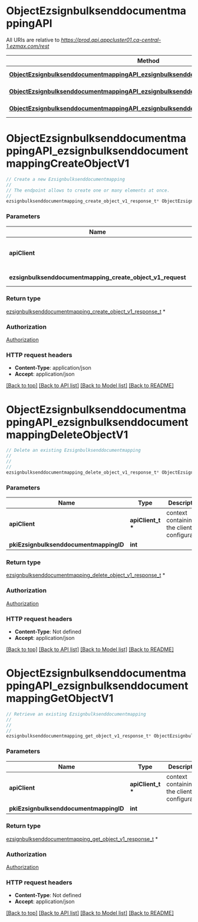 # ObjectEzsignbulksenddocumentmappingAPI

All URIs are relative to *https://prod.api.appcluster01.ca-central-1.ezmax.com/rest*

Method | HTTP request | Description
------------- | ------------- | -------------
[**ObjectEzsignbulksenddocumentmappingAPI_ezsignbulksenddocumentmappingCreateObjectV1**](ObjectEzsignbulksenddocumentmappingAPI.md#ObjectEzsignbulksenddocumentmappingAPI_ezsignbulksenddocumentmappingCreateObjectV1) | **POST** /1/object/ezsignbulksenddocumentmapping | Create a new Ezsignbulksenddocumentmapping
[**ObjectEzsignbulksenddocumentmappingAPI_ezsignbulksenddocumentmappingDeleteObjectV1**](ObjectEzsignbulksenddocumentmappingAPI.md#ObjectEzsignbulksenddocumentmappingAPI_ezsignbulksenddocumentmappingDeleteObjectV1) | **DELETE** /1/object/ezsignbulksenddocumentmapping/{pkiEzsignbulksenddocumentmappingID} | Delete an existing Ezsignbulksenddocumentmapping
[**ObjectEzsignbulksenddocumentmappingAPI_ezsignbulksenddocumentmappingGetObjectV1**](ObjectEzsignbulksenddocumentmappingAPI.md#ObjectEzsignbulksenddocumentmappingAPI_ezsignbulksenddocumentmappingGetObjectV1) | **GET** /1/object/ezsignbulksenddocumentmapping/{pkiEzsignbulksenddocumentmappingID} | Retrieve an existing Ezsignbulksenddocumentmapping


# **ObjectEzsignbulksenddocumentmappingAPI_ezsignbulksenddocumentmappingCreateObjectV1**
```c
// Create a new Ezsignbulksenddocumentmapping
//
// The endpoint allows to create one or many elements at once.
//
ezsignbulksenddocumentmapping_create_object_v1_response_t* ObjectEzsignbulksenddocumentmappingAPI_ezsignbulksenddocumentmappingCreateObjectV1(apiClient_t *apiClient, ezsignbulksenddocumentmapping_create_object_v1_request_t * ezsignbulksenddocumentmapping_create_object_v1_request);
```

### Parameters
Name | Type | Description  | Notes
------------- | ------------- | ------------- | -------------
**apiClient** | **apiClient_t \*** | context containing the client configuration |
**ezsignbulksenddocumentmapping_create_object_v1_request** | **[ezsignbulksenddocumentmapping_create_object_v1_request_t](ezsignbulksenddocumentmapping_create_object_v1_request.md) \*** |  | 

### Return type

[ezsignbulksenddocumentmapping_create_object_v1_response_t](ezsignbulksenddocumentmapping_create_object_v1_response.md) *


### Authorization

[Authorization](../README.md#Authorization)

### HTTP request headers

 - **Content-Type**: application/json
 - **Accept**: application/json

[[Back to top]](#) [[Back to API list]](../README.md#documentation-for-api-endpoints) [[Back to Model list]](../README.md#documentation-for-models) [[Back to README]](../README.md)

# **ObjectEzsignbulksenddocumentmappingAPI_ezsignbulksenddocumentmappingDeleteObjectV1**
```c
// Delete an existing Ezsignbulksenddocumentmapping
//
// 
//
ezsignbulksenddocumentmapping_delete_object_v1_response_t* ObjectEzsignbulksenddocumentmappingAPI_ezsignbulksenddocumentmappingDeleteObjectV1(apiClient_t *apiClient, int pkiEzsignbulksenddocumentmappingID);
```

### Parameters
Name | Type | Description  | Notes
------------- | ------------- | ------------- | -------------
**apiClient** | **apiClient_t \*** | context containing the client configuration |
**pkiEzsignbulksenddocumentmappingID** | **int** |  | 

### Return type

[ezsignbulksenddocumentmapping_delete_object_v1_response_t](ezsignbulksenddocumentmapping_delete_object_v1_response.md) *


### Authorization

[Authorization](../README.md#Authorization)

### HTTP request headers

 - **Content-Type**: Not defined
 - **Accept**: application/json

[[Back to top]](#) [[Back to API list]](../README.md#documentation-for-api-endpoints) [[Back to Model list]](../README.md#documentation-for-models) [[Back to README]](../README.md)

# **ObjectEzsignbulksenddocumentmappingAPI_ezsignbulksenddocumentmappingGetObjectV1**
```c
// Retrieve an existing Ezsignbulksenddocumentmapping
//
// 
//
ezsignbulksenddocumentmapping_get_object_v1_response_t* ObjectEzsignbulksenddocumentmappingAPI_ezsignbulksenddocumentmappingGetObjectV1(apiClient_t *apiClient, int pkiEzsignbulksenddocumentmappingID);
```

### Parameters
Name | Type | Description  | Notes
------------- | ------------- | ------------- | -------------
**apiClient** | **apiClient_t \*** | context containing the client configuration |
**pkiEzsignbulksenddocumentmappingID** | **int** |  | 

### Return type

[ezsignbulksenddocumentmapping_get_object_v1_response_t](ezsignbulksenddocumentmapping_get_object_v1_response.md) *


### Authorization

[Authorization](../README.md#Authorization)

### HTTP request headers

 - **Content-Type**: Not defined
 - **Accept**: application/json

[[Back to top]](#) [[Back to API list]](../README.md#documentation-for-api-endpoints) [[Back to Model list]](../README.md#documentation-for-models) [[Back to README]](../README.md)

